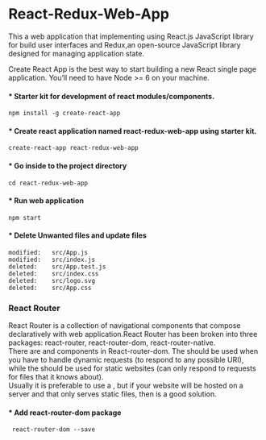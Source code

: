 # React-Redux-Web-App
This a web application that implementing using React.js  JavaScript library for build user interfaces and Redux,an open-source JavaScript library designed for managing application state.

Create React App is the best way to start building a new React single page application.
You’ll need to have Node >= 6 on your machine.

#### * Starter kit for development of react modules/components. <br />
    npm install -g create-react-app

#### * Create react application named react-redux-web-app  using starter kit.<br />
    create-react-app react-redux-web-app

#### * Go inside to the project directory <br />
    cd react-redux-web-app

#### * Run web application  <br />
    npm start

#### * Delete Unwanted files and update files <br />
    modified:   src/App.js
    modified:   src/index.js
    deleted:    src/App.test.js
    deleted:    src/index.css
    deleted:    src/logo.svg
    deleted:    src/App.css

### React Router

 React Router is a collection of navigational components that compose declaratively with web application.React Router has been broken into three packages: 
    react-router, 
    react-router-dom,
    react-router-native.<br>
  There are <BrowserRouter> and <HashRouter> components in React-router-dom. The <BrowserRouter> should be used when you have to handle dynamic requests (to respond to any possible URI), while the <HashRouter> should be used for static websites (can only respond to requests for files that it knows about). <br>
 Usually it is preferable to use a <BrowserRouter>, but if your website will be hosted on a server  and that only serves static files, then <HashRouter> is a good solution.

#### * Add  react-router-dom package
     react-router-dom --save

